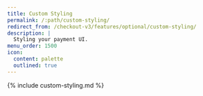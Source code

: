 ```yaml
---
title: Custom Styling
permalink: /:path/custom-styling/
redirect_from: /checkout-v3/features/optional/custom-styling/
description: |
  Styling your payment UI.
menu_order: 1500
icon:
  content: palette
  outlined: true
---
```


{% include custom-styling.md %}
